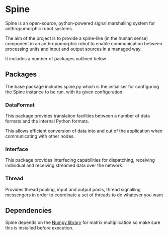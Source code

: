 # Spine

Spine is an open-source, python-powered signal marshalling system for anthropomorphic robot systems.

The aim of the project is to provide a spine-like (in the human sense) component in an anthropomorphic robot to enable communication
between processing units and input and output sources in a managed way.

It includes a number of packages outlined below

## Packages

The base package includes spine.py which is the initialiser for configuring the Spine instance to be run, with its given configuration.

### DataFormat

This package provides translation facilities between a number of data formats and the internal Python formats.

This allows efficient conversion of data into and out of the application when communicating with other nodes.

### Interface

This package provides interfacing capabilities for dispatching, receiving individual and receiving streamed data over the network.

### Thread

Provides thread pooling, input and output pools, thread signalling messengers in order to coordinate a set of threads to do whatever you want

## Dependencies

Spine depends on the [Numpy library](http://numpy.scipy.org/) for matrix multiplication so make sure this is installed before execution.